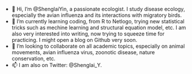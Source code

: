 - 👋 Hi, I’m @ShenglaiYin, a passionate ecologist. I study disease ecology, especially the avian influenza and its interactions with migratory birds.
- 🌱 I’m currently learning coding, from R to Netlogo, trying new statistical tricks such as mechine learning and structural equation model, etc. I am also very interested into writing, now trying to squeeze time for practicing. I might open a blog on Github very soon.
- 💞️ I’m looking to collaborate on all academic topics, especially on animal movements, avian influenza virus, zoonotic disease, nature conservation, etc. 
- 📫 I am also on Twitter: @Shenglai_Y.

<!---
ShenglaiYin/ShenglaiYin is a ✨ special ✨ repository because its `README.md` (this file) appears on your GitHub profile.
You can click the Preview link to take a look at your changes.
--->
